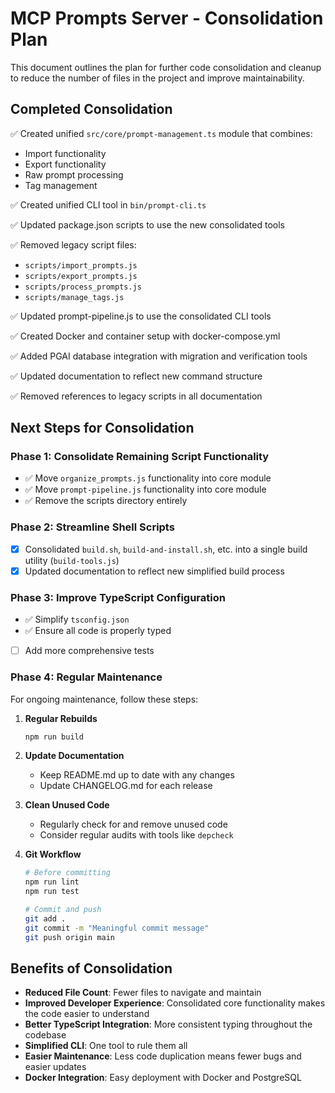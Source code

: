 # MCP Prompts Server - Consolidation Plan

This document outlines the plan for further code consolidation and cleanup to reduce the number of files in the project and improve maintainability.

## Completed Consolidation

✅ Created unified `src/core/prompt-management.ts` module that combines:
- Import functionality
- Export functionality
- Raw prompt processing
- Tag management

✅ Created unified CLI tool in `bin/prompt-cli.ts`

✅ Updated package.json scripts to use the new consolidated tools

✅ Removed legacy script files:
- `scripts/import_prompts.js`
- `scripts/export_prompts.js`
- `scripts/process_prompts.js`
- `scripts/manage_tags.js`

✅ Updated prompt-pipeline.js to use the consolidated CLI tools

✅ Created Docker and container setup with docker-compose.yml

✅ Added PGAI database integration with migration and verification tools

✅ Updated documentation to reflect new command structure

✅ Removed references to legacy scripts in all documentation

## Next Steps for Consolidation

### Phase 1: Consolidate Remaining Script Functionality

- ✅ Move `organize_prompts.js` functionality into core module
- ✅ Move `prompt-pipeline.js` functionality into core module
- ✅ Remove the scripts directory entirely

### Phase 2: Streamline Shell Scripts

- [x] Consolidated `build.sh`, `build-and-install.sh`, etc. into a single build utility (`build-tools.js`)
- [x] Updated documentation to reflect new simplified build process

### Phase 3: Improve TypeScript Configuration

- ✅ Simplify `tsconfig.json` 
- ✅ Ensure all code is properly typed
- [ ] Add more comprehensive tests

### Phase 4: Regular Maintenance

For ongoing maintenance, follow these steps:

1. **Regular Rebuilds**
   ```bash
   npm run build
   ```

2. **Update Documentation**
   - Keep README.md up to date with any changes
   - Update CHANGELOG.md for each release

3. **Clean Unused Code**
   - Regularly check for and remove unused code
   - Consider regular audits with tools like `depcheck`

4. **Git Workflow**
   ```bash
   # Before committing
   npm run lint
   npm run test
   
   # Commit and push
   git add .
   git commit -m "Meaningful commit message"
   git push origin main
   ```

## Benefits of Consolidation

- **Reduced File Count**: Fewer files to navigate and maintain
- **Improved Developer Experience**: Consolidated core functionality makes the code easier to understand
- **Better TypeScript Integration**: More consistent typing throughout the codebase
- **Simplified CLI**: One tool to rule them all
- **Easier Maintenance**: Less code duplication means fewer bugs and easier updates
- **Docker Integration**: Easy deployment with Docker and PostgreSQL 